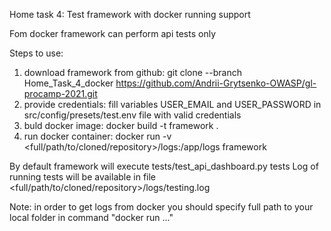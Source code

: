 Home task 4: Test framework with docker running support

Fom docker framework can perform api tests only

Steps to use:
1. download framework from github: git clone --branch Home_Task_4_docker https://github.com/Andrii-Grytsenko-OWASP/gl-procamp-2021.git
2. provide credentials: fill variables USER_EMAIL and USER_PASSWORD in src/config/presets/test.env file with valid credentials
3. buld docker image: docker build -t framework .
4. run docker container: docker run -v <full/path/to/cloned/repository>/logs:/app/logs framework

By default framework will execute tests/test_api_dashboard.py tests
Log of running tests will be available in file <full/path/to/cloned/repository>/logs/testing.log

Note: in order to get logs from docker you should specify full path to your local folder in command "docker run ..."
